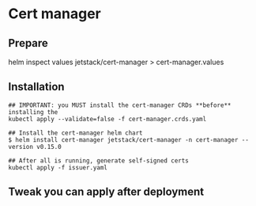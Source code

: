 # Cert manager

## Prepare
helm inspect values jetstack/cert-manager > cert-manager.values

## Installation
```
## IMPORTANT: you MUST install the cert-manager CRDs **before** installing the
kubectl apply --validate=false -f cert-manager.crds.yaml

## Install the cert-manager helm chart
$ helm install cert-manager jetstack/cert-manager -n cert-manager --version v0.15.0

## After all is running, generate self-signed certs
kubectl apply -f issuer.yaml
```

## Tweak you can apply after deployment
```

```